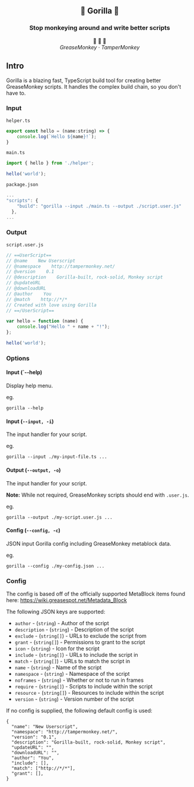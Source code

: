 <h2 align="center">🍌 Gorilla 🍌</h2>
<h3 align="center">Stop monkeying around and write better scripts</h3>

<p align="center">
  <span>
    🙈 🙉 🙊
  </span><br/>
  <em>
    GreaseMonkey · TamperMonkey
  </em>
</p>

## Intro

Gorilla is a blazing fast, TypeScript build tool for creating better
GreaseMonkey scripts. It handles the complex build chain, so you don't
have to.

### Input

`helper.ts`

<!-- prettier-ignore -->
```js
export const hello = (name:string) => {
    console.log(`Hello ${name}!`);
}
```

`main.ts`

<!-- prettier-ignore -->
```js
import { hello } from './helper';

hello('world');
```

`package.json`

<!-- prettier-ignore -->
```js
...
"scripts": {
    "build": "gorilla --input ./main.ts --output ./script.user.js"
  },
...
```

### Output

`script.user.js`

<!-- prettier-ignore -->
```js
// ==UserScript==
// @name    New Userscript
// @namespace    http://tampermonkey.net/
// @version    0.1
// @description    Gorilla-built, rock-solid, Monkey script
// @updateURL    
// @downloadURL    
// @author    You
// @match    http://*/*
// Created with love using Gorilla
// ==/UserScript==

var hello = function (name) {
    console.log("Hello " + name + "!");
};

hello('world');
```

### Options

#### Input (`--help)

Display help menu.

eg.

```
gorilla --help
```

#### Input (`--input, -i`)

The input handler for your script.

eg.

```
gorilla --input ./my-input-file.ts ...
```

#### Output (`--output, -o`)

The input handler for your script.

**Note:** While not required, GreaseMonkey scripts should end with `.user.js`.

eg.

```
gorilla --output ./my-script.user.js ...
```

#### Config (`--config, -c`)

JSON input Gorilla config including GreaseMonkey metablock data.

eg.

```
gorilla --config ./my-config.json ...
```

### Config

The config is based off of the officially supported MetaBlock items found here: https://wiki.greasespot.net/Metadata_Block

The following JSON keys are supported:

- `author` - (`string`) - Author of the script
- `description` - (`string`) - Description of the script
- `exclude` - (`string[]`) - URLs to exclude the script from
- `grant` - (`string[]`) - Permissions to grant to the script
- `icon` - (`string`) - Icon for the script
- `include` - (`string[]`) - URLs to include the script in
- `match` - (`string[]`) - URLs to match the script in
- `name` - (`string`) - Name of the script
- `namespace` - (`string`) - Namespace of the script
- `noframes` - (`string`) - Whether or not to run in frames
- `require` - (`string[]`) - Scripts to include within the script
- `resource` - (`string[]`) - Resources to include within the script
- `version` - (`string`) - Version number of the script

If no config is supplied, the following default config is used:

```
{
  "name": "New Userscript",
  "namespace": "http://tampermonkey.net/",
  "version": "0.1",
  "description": "Gorilla-built, rock-solid, Monkey script",
  "updateURL": "",
  "downloadURL": "",
  "author": "You",
  "include": [],
  "match": ["http://*/*"],
  "grant": [],
}
```
